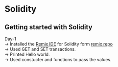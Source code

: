 # Solidity
<h2>Getting started with Solidity</h2>
Day-1<br>
-> Installed the <a href="https://remix.ethereum.org/#lang=en&optimize=false&runs=200&evmVersion=null&version=soljson-v0.8.26+commit.8a97fa7a.js">Remix IDE</a> for Solidity form <a href="https://github.com/ethereum/remix-desktop">remix repo</a><br>
-> Used GET and SET transactions.<br>
-> Printed Hello world.<br>
-> Used constucter and functions to pass the values.<br>
